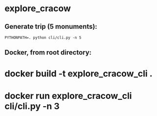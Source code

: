 # explore_cracow


## Generate trip (5 monuments):
`PYTHONPATH=. python cli/cli.py -n 5`

## Docker, from root directory:
#  docker build -t explore_cracow_cli .
#  docker run explore_cracow_cli cli/cli.py -n 3

